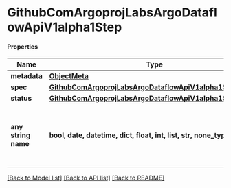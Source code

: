 # GithubComArgoprojLabsArgoDataflowApiV1alpha1Step

#### Properties
Name | Type | Description | Notes
------------ | ------------- | ------------- | -------------
**metadata** | [**ObjectMeta**](ObjectMeta.md) |  | [optional] 
**spec** | [**GithubComArgoprojLabsArgoDataflowApiV1alpha1StepSpec**](GithubComArgoprojLabsArgoDataflowApiV1alpha1StepSpec.md) |  | [optional] 
**status** | [**GithubComArgoprojLabsArgoDataflowApiV1alpha1StepStatus**](GithubComArgoprojLabsArgoDataflowApiV1alpha1StepStatus.md) |  | [optional] 
**any string name** | **bool, date, datetime, dict, float, int, list, str, none_type** | any string name can be used but the value must be the correct type | [optional]

[[Back to Model list]](../README.md#documentation-for-models) [[Back to API list]](../README.md#documentation-for-api-endpoints) [[Back to README]](../README.md)


